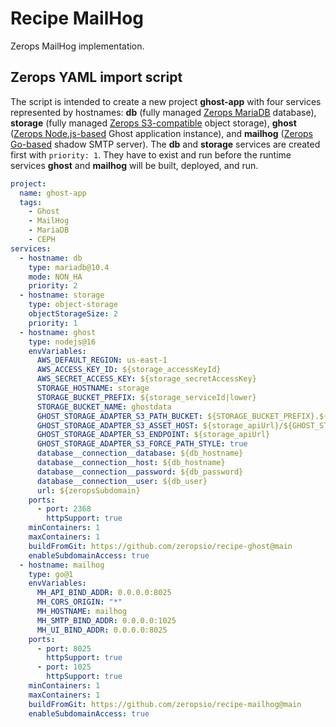 # Recipe MailHog

Zerops MailHog implementation.

## Zerops YAML import script

The script is intended to create a new project **ghost-app** with four services represented by hostnames: **db** (fully managed [Zerops MariaDB](https://docs.zerops.io/documentation/services/databases/mariadb.html) database), **storage** (fully managed [Zerops S3-compatible](https://docs.zerops.io/documentation/services/storage/s3.html) object storage), **ghost** ([Zerops Node.js-based](https://docs.zerops.io/documentation/services/runtimes/nodejs.html) Ghost application instance), and **mailhog** ([Zerops Go-based](https://docs.zerops.io/documentation/services/runtimes/golang.html) shadow SMTP server). The **db** and **storage** services are created first with `priority: 1`. They have to exist and run before the runtime services **ghost** and **mailhog** will be built, deployed, and run.

```yaml
project:
  name: ghost-app
  tags:
    - Ghost
    - MailHog
    - MariaDB
    - CEPH
services:
  - hostname: db
    type: mariadb@10.4
    mode: NON_HA
    priority: 2
  - hostname: storage
    type: object-storage
    objectStorageSize: 2
    priority: 1
  - hostname: ghost
    type: nodejs@16
    envVariables:
      AWS_DEFAULT_REGION: us-east-1
      AWS_ACCESS_KEY_ID: ${storage_accessKeyId}
      AWS_SECRET_ACCESS_KEY: ${storage_secretAccessKey}
      STORAGE_HOSTNAME: storage
      STORAGE_BUCKET_PREFIX: ${storage_serviceId|lower}
      STORAGE_BUCKET_NAME: ghostdata
      GHOST_STORAGE_ADAPTER_S3_PATH_BUCKET: ${STORAGE_BUCKET_PREFIX}.${STORAGE_BUCKET_NAME}
      GHOST_STORAGE_ADAPTER_S3_ASSET_HOST: ${storage_apiUrl}/${GHOST_STORAGE_ADAPTER_S3_PATH_BUCKET}
      GHOST_STORAGE_ADAPTER_S3_ENDPOINT: ${storage_apiUrl}
      GHOST_STORAGE_ADAPTER_S3_FORCE_PATH_STYLE: true
      database__connection__database: ${db_hostname}
      database__connection__host: ${db_hostname}
      database__connection__password: ${db_password}
      database__connection__user: ${db_user}
      url: ${zeropsSubdomain}
    ports:
      - port: 2368
        httpSupport: true
    minContainers: 1
    maxContainers: 1
    buildFromGit: https://github.com/zeropsio/recipe-ghost@main
    enableSubdomainAccess: true
  - hostname: mailhog
    type: go@1
    envVariables:
      MH_API_BIND_ADDR: 0.0.0.0:8025
      MH_CORS_ORIGIN: "*"
      MH_HOSTNAME: mailhog
      MH_SMTP_BIND_ADDR: 0.0.0.0:1025
      MH_UI_BIND_ADDR: 0.0.0.0:8025
    ports:
      - port: 8025
        httpSupport: true
      - port: 1025
        httpSupport: true
    minContainers: 1
    maxContainers: 1
    buildFromGit: https://github.com/zeropsio/recipe-mailhog@main
    enableSubdomainAccess: true
```
